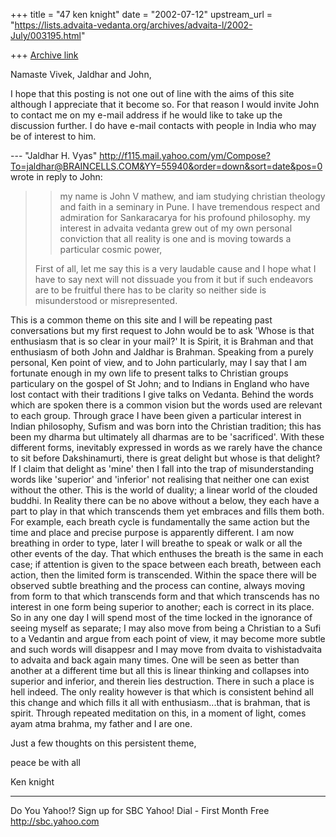 +++
title = "47 ken knight"
date = "2002-07-12"
upstream_url = "https://lists.advaita-vedanta.org/archives/advaita-l/2002-July/003195.html"

+++
[Archive link](https://lists.advaita-vedanta.org/archives/advaita-l/2002-July/003195.html)

Namaste Vivek, Jaldhar and John,

I hope that this posting is not one out of line with
the aims of this site although I appreciate that it
become so. For that reason I would invite John to
contact me on my e-mail address if he would like to
take up the discussion further. I do have e-mail
contacts with people in India who may be of interest
to him.

--- "Jaldhar H. Vyas"
<http://f115.mail.yahoo.com/ym/Compose?To=jaldhar@BRAINCELLS.COM&YY=55940&order=down&sort=date&pos=0>
wrote in reply to John:
> >   my name is John V mathew, and iam studying
> christian theology and
> > faith in a seminary in Pune. I have tremendous
> respect and admiration
> > for Sankaracarya for his profound philosophy. my
> interest in advaita
> > vedanta grew out of my own personal conviction
> that all reality is one
> > and is moving towards a particular cosmic power,
>
> First of all, let me say this is a very laudable
> cause and I hope what
> I have to say next will not dissuade you from it but
> if such endeavors are
> to be fruitful there has to be clarity so neither
> side is misunderstood or
> misrepresented.


This is a common theme on this site and I will be
repeating past conversations but my first request to
John would be to ask 'Whose is that enthusiasm that is
so clear in your mail?'
It is Spirit, it is Brahman and that enthusiasm of
both John and Jaldhar is Brahman.
Speaking from a purely personal, Ken point of view,
and to John particularly, may I say that I am
fortunate enough in my own life to present talks to
Christian groups particulary on the gospel of St John;
and to Indians in England who have lost contact with
their traditions I give talks on Vedanta.  Behind the
words which are spoken there is  a common vision but
the words used are relevant to each group. Through
grace I have  been given a particular interest in
Indian philosophy, Sufism and was born into the
Christian tradition; this has been my dharma but
ultimately all dharmas are to be 'sacrificed'.
With these different forms, inevitably expressed in
words as we rarely have the chance to sit before
Dakshinamurti, there is great delight but whose is
that delight?
If I claim that delight as 'mine' then I fall into the
trap of misunderstanding words like 'superior' and
'inferior' not realising that neither one can exist
without the other.  This is the world of duality; a
linear world of the clouded buddhi.
In Reality there can be no above without a below, they
each have
a part to play in that which transcends them yet
embraces and fills them both.
For example, each breath cycle is fundamentally the
same action but the time and place and precise purpose
is apparently different. I am now breathing in  order
to type, later I will breathe to speak or walk or all
the
other events of the day. That which enthuses the
breath is the same in each case; if attention is given
to the space between each breath, between each action,
then the limited form is transcended. Within the space
there will be observed subtle breathing and the
process can contine, always moving from form to that
which transcends form and that which transcends has no
interest in one form being superior to another; each
is correct in its place.
So in any one day I will spend most of the time locked
in the ignorance of seeing myself as separate; I may
also move from being a Christian to a Sufi to a
Vedantin and argue from each point of view, it may
become more subtle and such words will disappesr and I
may move from dvaita to vishistadvaita to advaita and
back again many times. One will be seen as better than
another at a different time but all this is linear
thinking and collapses into superior and inferior, and
therein lies destruction. There in such a place is
hell indeed.
 The only reality however is that which is consistent
behind all this change and which fills it all with
enthusiasm...that is brahman, that is spirit. Through
repeated meditation on this, in a moment of light,
comes ayam atma brahma, my father and I are one.

Just a few thoughts on this persistent theme,

peace be with all

Ken knight


__________________________________________________
Do You Yahoo!?
Sign up for SBC Yahoo! Dial - First Month Free
http://sbc.yahoo.com

